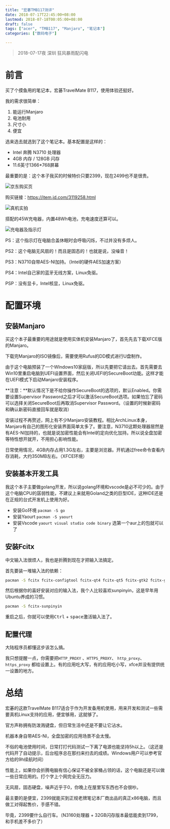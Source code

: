 ```yaml
---
title: "宏碁TMB117测评"
date: 2018-07-17T22:45:00+08:00
lastmod: 2018-07-18T00:05:00+08:00
draft: false
tags: ["acer", "TMB117", "Manjaro", "笔记本"]
categories: ["数码电子"]

---
```


> 2018-07-17夜 深圳 狂风暴雨配闪电

# 前言

买了个摸鱼用的笔记本，宏碁TravelMate B117，使用体验还挺好。

我的需求很简单：

1. 能运行Manjaro
2. 电池耐用
3. 尺寸小
4. 便宜

选来选去就选到了这个笔记本。基本配置是这样的：

- Intel 奔腾 N3710 处理器
- 4GB 内存 / 128GB 闪存
- 11.6英寸1366*768屏幕

最重要的是：这个本子我买的时候特价只要2399，现在2499也不是很贵。

![京东购买页](/img/tmb117/jdpage.jpg)

<!--more-->

购买链接：https://item.jd.com/3119258.html

![真机实拍](/img/tmb117/laptop.jpg)

搭配的45W充电器，内置48Wh电池，充电速度还算可以。

![充电器及指示灯](/img/tmb117/charger.jpg)

PS：这个指示灯在电脑合盖休眠时会呼吸闪烁，不过并没有多烦人。

PS2：这个电脑无风扇的！而且是固态的！也就是说，没噪音！

PS3：N3710自带AES-NI加持。（Intel的硬件AES加速方案）

PS4：Intel自己家的蓝牙无线方案，Linux免驱。

PSP：没有显卡，Intel核显，Linux免驱。

# 配置环境

## 安装Manjaro

买这个本子最重要的用途就是使用实体机安装Manjaro了，首先先去下载XFCE版的Manjaro。

下载完Manjaro的ISO镜像后，需要使用Rufus的DD模式进行U盘制作。

由于这个电脑预装了一个WIndows10家庭版，所以先要把它请出去。首先需要去Win10里重启电脑到UEFI设置界面，然后关闭UEFI的SecureBoot功能。这样才能在UEFI模式下启动Manjaro安装程序。

**注意：**默认情况下是不给你操作SecureBoot的选项的，默认Enabled。你需要设置Supervisor Password之后才可以激活SecureBoot选项。如果怕忘了密码可以选择关闭SecureBoot后再取消Supervisor Password。（设置的时候新密码和确认新密码直接回车就是取消）

安装过程不再赘述，网上有不少Manjaro安装教程。相比ArchLinux本身，Manjaro有自己的图形化安装界面简单太多了。要注意，N3710这颗处理器居然是有AES-NI加持的，也就是说加密性能会有Intel的定向优化加持。所以说全盘加密等特性想开就开，不用担心影响性能。

日常使用情况，4GB内存占用1.3G左右，主要是浏览器。开机通过free命令查看内存消耗，大约350MB左右。（XFCE环境）

## 安装基本开发工具

我这个本子主要做golang开发，所以说golang环境和vscode是必不可少的。由于这个电脑CPU的孱弱性能，不建议上来就用Goland之类的巨型IDE，这种IDE还是在正规的台式开发机上使用为好。

- 安装Go环境  `pacman -S go`
- 安装Yaourt `pacman -S yaourt`
- 安装Vscode `yaourt visual studio code binary` 选第一个aur上的包就可以了

## 安装Fcitx

中文输入法很烦人，我也是折腾到现在才把输入法搞定。

首先要装一堆输入法的依赖：

```bash
pacman -S fcitx fcitx-configtool fcitx-qt4 fcitx-qt5 fcitx-gtk2 fcitx-gtk3
```

然后根据你的喜好安装对应的输入法，我个人比较喜欢sunpinyin，这是早年用Ubuntu养成的习惯。

```bash
pacman -S fcitx-sunpinyin
```

重启之后，你就可以使用<kbd>Ctrl</kbd> + <kbd>space</kbd>激活输入法了。

## 配置代理

大陆程序员都懂这步该怎么搞。

我只想提醒一点，你需要把`HTTP_PROXY` 、`HTTPS_PROXY`、 `http_proxy`、 `https_proxy` 都给设置上。有的应用吃大写，有的应用吃小写，xfce并没有提供统一设置的地方。

# 总结

宏碁的这款TravelMate B117适合于作为开发备用机使用，用来开发和测试一些需要真机Linux支持的应用，便宜够用，这就够了。

官方声称拥有防泼溅键盘，但日常生活中还是不要让它沾水。

机器本身自带AES-NI，全盘加密的应用场景不会太慢。

不俗的电池使用时间，日常打打代码测试一下离了电源也能坚持5h以上。（这还是代码开了自动提示，后台程序总在那扫来扫去的成绩。Windows用户可以参考官方给的9h续航时间）

性能上，如果你会折腾电脑有信心保证不被全家桶占领的话，这个电脑还是可以做一些日常应用的。打个字上个网完全无压力。

无风扇，固态硬盘，噪声近乎于0，你晚上在屋里写东西也不会很吵。

最主要的是便宜，2399就能买到正规老牌笔记本厂商出品的真正x86电脑，而且做工对得起售价，手感不错。

毕竟，2399要什么自行车。（N3160处理器 + 32GB闪存版本最低能卖到1799，和手机差不多价了）

